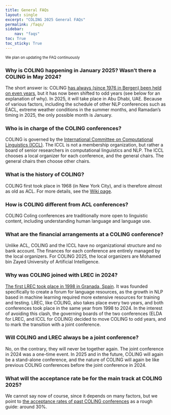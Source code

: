 ```yaml
---
title: General FAQs
layout: single
excerpt: "COLING 2025 General FAQs"
permalink: /faqs/
sidebar: 
    nav: "faqs"
toc: True
toc_sticky: True
---
```


<small>We plan on updating the FAQ continuously</small>

### Why is COLING happening in January 2025? Wasn’t there a COLING in May 2024?

The short answer is: COLING [has always (since 1976 in Bergen) been held on even years](https://en.wikipedia.org/wiki/International_Committee_on_Computational_Linguistics), but it has now been shifted to odd years (see below for an explanation of why). In 2025, it will take place in Abu Dhabi, UAE. Because of various factors, including the schedule of other NLP conferences such as EACL, extreme weather conditions in the summer months, and Ramadan’s timing in 2025, the only possible month is January.

### Who is in charge of the COLING conferences?

COLING is governed by the [International Committee on Computational Linguistics (ICCL)](https://en.wikipedia.org/wiki/International_Committee_on_Computational_Linguistics). The ICCL is not a membership organization, but rather a board of senior researchers in computational linguistics and NLP. The ICCL chooses a local organizer for each conference, and the general chairs. The general chairs then choose other chairs.

### What is the history of COLING?

COLING first took place in 1968 (in New York City), and is therefore almost as old as ACL. For more details, see the [Wiki page](https://en.wikipedia.org/wiki/International_Committee_on_Computational_Linguistics).

### How is COLING different from ACL conferences?

COLING Coling conferences are traditionally more open to linguistic content, including understanding human language and language use.

### What are the financial arrangements at a COLING conference?

Unlike ACL, COLING and the ICCL have no organizational structure and no bank account. The finances for each conference are entirely managed by the local organizers. For COLING 2025, the local organizers are Mohamed bin Zayed University of Artificial Intelligence.

### Why was COLING joined with LREC in 2024?

[The first LREC took place in 1998 in Granada, Spain](https://en.wikipedia.org/wiki/International_Conference_on_Language_Resources_and_Evaluation). It was founded specifically to create a forum for language resources, as the growth in NLP based in machine learning required more extensive resources for training and testing. LREC, like COLING, also takes place every two years, and both conferences took place in the same year from 1998 to 2024. In the interest of avoiding this clash, the governing boards of the two conferences (ELDA for LREC, and ICCL for COLING) decided to move COLING to odd years, and to mark the transition with a joint conference.

### Will COLING and LREC always be a joint conference?

No, on the contrary, they will never be together again. The joint conference in 2024 was a one-time event. In 2025 and in the future, COLING will again be a stand-alone conference, and the nature of COLING will again be like previous COLING conferences before the joint conference in 2024.

### What will the acceptance rate be for the main track at COLING 2025?

We cannot say now of course, since it depends on many factors, but we point to [the acceptance rates of past COLING conferences](https://aclweb.org/aclwiki/Conference_acceptance_rates) as a rough guide: around 30%.
